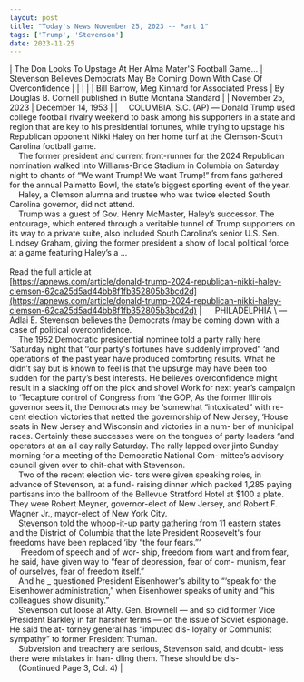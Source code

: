 ```yaml
---
layout: post
title: "Today's News November 25, 2023 -- Part 1"
tags: ['Trump', 'Stevenson']
date: 2023-11-25
---
```


| The Don Looks To Upstage At Her Alma Mater'S Football Game... | Stevenson Believes Democrats May Be Coming Down With Case Of Overconfidence  |
|  |  |
| Bill Barrow, Meg Kinnard for Associated Press | By Douglas B. Cornell  published in Butte Montana Standard |
| November 25, 2023 | December 14, 1953 |
| &nbsp;&nbsp;&nbsp;&nbsp;COLUMBIA, S.C. (AP) — Donald Trump used college football rivalry weekend to bask among his supporters in a state and region that are key to his presidential fortunes, while trying to upstage his Republican opponent Nikki Haley on her home turf at the Clemson-South Carolina football game.<br>&nbsp;&nbsp;&nbsp;&nbsp;The former president and current front-runner for the 2024 Republican nomination walked into Williams-Brice Stadium in Columbia on Saturday night to chants of “We want Trump! We want Trump!” from fans gathered for the annual Palmetto Bowl, the state’s biggest sporting event of the year.<br>&nbsp;&nbsp;&nbsp;&nbsp;Haley, a Clemson alumna and trustee who was twice elected South Carolina governor, did not attend.<br>&nbsp;&nbsp;&nbsp;&nbsp;Trump was a guest of Gov. Henry McMaster, Haley’s successor. The entourage, which entered through a veritable tunnel of Trump supporters on its way to a private suite, also included South Carolina’s senior U.S. Sen. Lindsey Graham, giving the former president a show of local political force at a game featuring Haley’s a ...<br><br>Read the full article at<br>[https://apnews.com/article/donald-trump-2024-republican-nikki-haley-clemson-62ca25d5ad44bb8f1fb352805b3bcd2d](https://apnews.com/article/donald-trump-2024-republican-nikki-haley-clemson-62ca25d5ad44bb8f1fb352805b3bcd2d) | &nbsp;&nbsp;&nbsp;&nbsp;  PHILADELPHIA \ — Adlai E. Stevenson believes the Democrats /may be coming down with a case of political overconfidence.<br>&nbsp;&nbsp;&nbsp;&nbsp;The 1952 Democratic presidential nominee told a party rally here ‘Saturday night that ‘‘our party's fortunes have suddenly improved” ‘and operations of the past year have produced comforting results.   What he didn’t say but is known to feel is that the upsurge may have been too sudden for the party’s best interests. He believes overconfidence might result in a slacking off on the pick and shovel Work for next year’s campaign to ‘Tecapture control of Congress from ‘the GOP,   As the former Illinois governor sees it, the Democrats may be ‘somewhat “intoxicated” with re- cent election victories that netted the governorship of New Jersey, ‘House seats in New Jersey and Wisconsin and victories in a num- ber of municipal races.   Certainly these successes were on the tongues of party leaders “and operators at an all day rally Saturday. The rally lapped over jinto Sunday morning for a meeting of the Democratic National Com- mittee’s advisory council given over to chit-chat with Stevenson.<br>&nbsp;&nbsp;&nbsp;&nbsp;Two of the recent election vic- tors were given speaking roles, in advance of Stevenson, at a fund- raising dinner which packed 1,285 paying partisans into the ballroom of the Bellevue Stratford Hotel at $100 a plate. They were Robert Meyner, governor-elect of New   Jersey, and Robert F. Wagner Jr.,   mayor-elect of New York City.<br>&nbsp;&nbsp;&nbsp;&nbsp;Stevenson told the whoop-it-up party gathering from 11 eastern states and the District of Columbia that the late President Roosevelt's four freedoms have been replaced ‘iby “the four fears.”’<br>&nbsp;&nbsp;&nbsp;&nbsp; Freedom of speech and of wor- ship, freedom from want and from fear, he said, have given way to “fear of depression, fear of com- munism, fear of ourselves, fear of freedom itself.”<br>&nbsp;&nbsp;&nbsp;&nbsp;And he _ questioned President Eisenhower's ability to “‘speak for the Eisenhower administration,” when Eisenhower speaks of unity and “his colleagues show disunity.”<br>&nbsp;&nbsp;&nbsp;&nbsp;Stevenson cut loose at Atty. Gen. Brownell — and so did former Vice President Barkley in far harsher terms — on the issue of Soviet espionage. He said the at- torney general has “imputed dis- loyalty or Communist sympathy” to former President Truman.<br>&nbsp;&nbsp;&nbsp;&nbsp;Subversion and treachery are serious, Stevenson said, and doubt- less there were mistakes in han- dling them. These should be dis-<br>&nbsp;&nbsp;&nbsp;&nbsp;(Continued Page 3, Col. 4)  |
